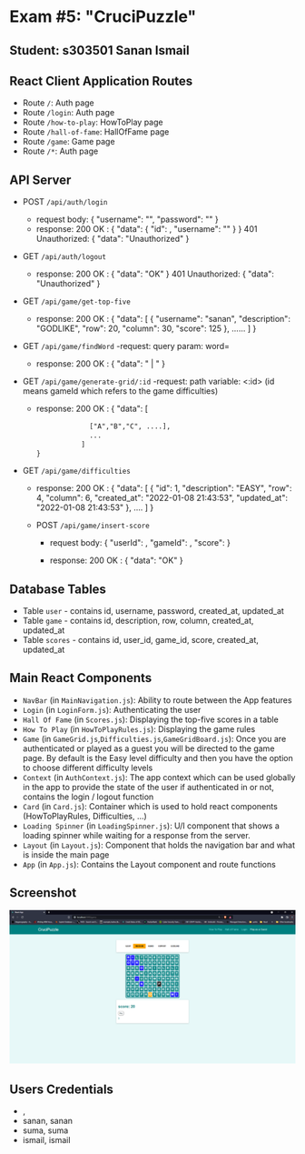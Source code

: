 # Exam #5: "CruciPuzzle"
## Student: s303501 Sanan Ismail 

## React Client Application Routes

- Route `/`: Auth page 
- Route `/login`: Auth page 
- Route `/how-to-play`: HowToPlay page
- Route `/hall-of-fame`: HallOfFame page
- Route `/game`: Game page
- Route `/*`: Auth page  


## API Server

- POST `/api/auth/login`
  - request body: 
      {
	      "username": "<username>",
	      "password": "<password>"
      }
  - response:
    200 OK :
       {
          "data": {
		               "id": <userID>,
		                "username": "<username>"
                  }
        }
    401 Unauthorized:
        {
          	"data": "Unauthorized"
        }
    

- GET `/api/auth/logout`
  - response:
    200 OK :
        {
          "data": "OK"
        }
    401 Unauthorized:
        {
          	"data": "Unauthorized"
        }

- GET `/api/game/get-top-five`
  - response:
      200 OK :
        {
	      "data": [
	            	{
                  "username": "sanan",
                  "description": "GODLIKE",
                  "row": 20,
                  "column": 30,
                  "score": 125
	            	},
                ......
                ]
        }


- GET `/api/game/findWord`
  -request: query param:  word=<word>
  - response:
      200 OK :
        {
          "data": "<true> | <false>"
        }


- GET `/api/game/generate-grid/:id`
  -request: path variable: <:id> (id means gameId which refers to the game difficulties)
  - response:
      200 OK :
        {
          "data": [
          
                     ["A","B","C", ....],
                     ...
                   ]
        }

- GET `/api/game/difficulties`
  - response:
      200 OK :
       {
	      "data": [
              {
                "id": 1,
                "description": "EASY",
                "row": 4,
                "column": 6,
                "created_at": "2022-01-08 21:43:53",
                "updated_at": "2022-01-08 21:43:53"
              },
                ....
                ]
       }

  - POST `/api/game/insert-score`
     - request body: 
       {
          "userId": <userId>,
          "gameId": <gameId>,
          "score":  <score>
        } 

     - response:
      200 OK :
        {
          "data": "OK"
        }


## Database Tables

- Table `user` - contains id, username, password, created_at, updated_at  
- Table `game` - contains id, description, row, column, created_at, updated_at
- Table `scores` - contains id, user_id, game_id, score, created_at, updated_at

## Main React Components

- `NavBar` (in `MainNavigation.js`): Ability to route between the App features
- `Login` (in `LoginForm.js`): Authenticating the user
- `Hall Of Fame` (in `Scores.js`): Displaying the top-five scores in a table
- `How To Play` (in `HowToPlayRules.js`): Displaying the game rules
- `Game` (in `GameGrid.js`,`Difficulties.js`,`GameGridBoard.js`): Once you are authenticated or played as a guest you will be directed to the game page. By default is the Easy level difficulty and then you have the option to choose different difficulty levels
- `Context` (in `AuthContext.js`): The app context which can be used globally in the app to provide the state of the user if authenticated in or not, contains the login / logout function
- `Card` (in `Card.js`): Container which is used to hold react components (HowToPlayRules, Difficulties, ...)
- `Loading Spinner` (in `LoadingSpinner.js`): U/I component that shows a loading spinner while waiting for a response from the server.
- `Layout` (in `Layout.js`): Component that holds the navigation bar and what is inside the main page
- `App` (in `App.js`): Contains the Layout component and route functions


## Screenshot

![Screenshot](./img/screenshot.jpg)

## Users Credentials
- <username>, <password>
- sanan, sanan
- suma, suma
- ismail, ismail
